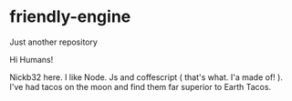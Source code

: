# friendly-engine
Just another repository



Hi Humans!

Nickb32 here. I like Node. Js and coffescript ( that's what. I'a made of! ). I've had tacos on the moon and find them far superior to Earth Tacos.
